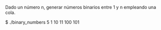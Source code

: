 Dado un número n, generar números binarios entre 1 y n empleando una cola.

$ ./binary_numbers 5
1 10 11 100 101